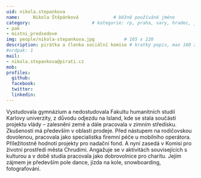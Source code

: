 ```yaml
---
uid: nikola.stepankova
name:     Nikola Štěpánková      		# běžně používáné jméno
category:                 		# kategorie: rp, praha, vary, hradec, jmk, senat
- pak
- mistni_predsedove
img: people/nikola-stepankova.jpg           # 165 x 220
description: pirátka a členka sociální komise # kratký popis, max 160 znaků
#ordpak: 1
mail:
- nikola.stepankova@pirati.cz
mob:
profiles:
  github:
  facebook:
  twitter:
  linkedin:
---
```

Vystudovala gymnázium a nedostudovala Fakultu humanitních studií Karlovy univerzity, z důvodu odjezdu na Island, kde se stala součástí projektu vlády – zalesnění země a dále pracovala v zimním středisku. Zkušenosti má především v oblasti prodeje. Před nástupem na rodičovskou dovolenou, pracovala jako specialistka firemní péče u mobilního operátora. Příležitostně hodnotí projekty pro nadační fond. A nyní zasedá v Komisi pro životní prostředí města Chrudimi. Angažuje se v aktivitách souvisejících s kulturou a v době studia pracovala jako dobrovolnice pro charitu. Jejím zájmem je především pole dance, jízda na kole, snowboarding, fotografování.
